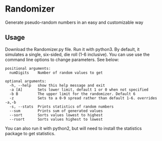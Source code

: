 # Randomizer
Generate pseudo-random numbers in an easy and customizable way

## Usage
Download the Randomizer.py file. Run it with python3. By default, it simulates a single, six-sided, die roll (1-6 inclusive). You can use use the command line options to change parameters. See below:

    positional arguments:
      numDigits    Number of random values to get

    optional arguments:
      -h, --help   show this help message and exit
      -a [A]       Sets lower limit, default 1 or 0 when not specified
      -b B         The upper limit for the randomizer. Default 6
      -z           Sets to a 0-9 spread rather than default 1-6. overrides -a,-b
      -s, --stats  Prints statistics of random numbers
      --sum        Prints sum of generated values
      --sort       Sorts values lowest to highest
      --rsort      Sorts values highest to lowest

You can also run it with python2, but will need to install the statistics package to get statistics.
